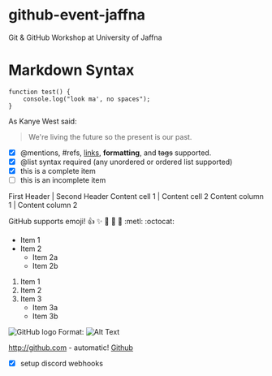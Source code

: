 # github-event-jaffna
Git &amp; GitHub Workshop at University of Jaffna

# Markdown Syntax

```javascipt
function test() {
    console.log("look ma', no spaces");
}
```

As Kanye West said:

> We're living the future so
> the present is our past.

- [x] @mentions, #refs, [links](), **formatting**, and <del>tags</del> supported.
- [x] @list syntax required (any unordered or ordered list supported)
- [x] this is a complete item
- [ ] this is an incomplete item

First Header | Second Header
Content cell 1 | Content cell 2
Content column 1 | Content column 2

GitHub supports emoji!
:+1: :sparkles: :camel: :tada:
:rocket: :metl: :octocat:

* Item 1
* Item 2
    * Item 2a
    * Item 2b

1. Item 1
2. Item 2
3. Item 3
    * Item 3a
    * Item 3b

![GitHub logo](images/logo.png)
Format: ![Alt Text](url)

http://github.com - automatic!
[Github](http://github.com)

- [x] setup discord webhooks

